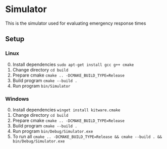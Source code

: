 # Simulator
This is the simulator used for evaluating emergency response times

## Setup
### Linux
0. Install dependencies `sudo apt-get install gcc g++ cmake`
1. Change directory `cd build`
2. Prepare cmake `cmake .. -DCMAKE_BUILD_TYPE=Release`
3. Build program `cmake --build .`
4. Run program `bin/Simulator`

### Windows
0. Install dependencies `winget install kitware.cmake`
1. Change directory `cd build`
2. Prepare cmake `cmake .. -DCMAKE_BUILD_TYPE=Release`
3. Build program `cmake --build .`
4. Run program `bin/Debug/Simulator.exe`
5. To run all `cmake .. -DCMAKE_BUILD_TYPE=Release && cmake --build . && bin/Debug/Simulator.exe`
